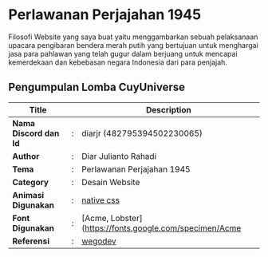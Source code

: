 # Perlawanan Perjajahan 1945

Filosofi Website yang saya buat yaitu menggambarkan sebuah pelaksanaan upacara pengibaran bendera merah putih yang bertujuan untuk menghargai jasa para pahlawan yang telah gugur dalam berjuang untuk mencapai kemerdekaan dan kebebasan negara Indonesia dari para penjajah.

## Pengumpulan Lomba CuyUniverse

| Title                   |     | Description                                                               |
| ----------------------- | --- | ------------------------------------------------------------------------- |
| **Nama Discord dan Id** | :   | diarjr (482795394502230065)                                               |
| **Author**              | :   | Diar Julianto Rahadi                                                      |
| **Tema**                | :   | Perlawanan Perjajahan 1945                                                |
| **Category**            | :   | Desain Website                                                            |
| **Animasi Digunakan**   | :   | [native css](styles.css)                                                  |
| **Font Digunakan**      | :   | [Acme, Lobster](https://fonts.google.com/specimen/Acme || Lobster)        |
| **Referensi**           | :   | [wegodev](instagram.com)                                                  |
